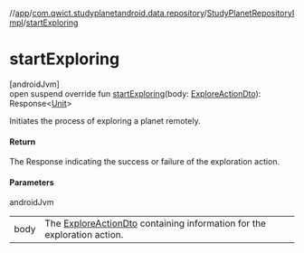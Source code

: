 //[app](../../../index.md)/[com.qwict.studyplanetandroid.data.repository](../index.md)/[StudyPlanetRepositoryImpl](index.md)/[startExploring](start-exploring.md)

# startExploring

[androidJvm]\
open suspend override fun [startExploring](start-exploring.md)(body: [ExploreActionDto](../../com.qwict.studyplanetandroid.data.remote.dto/-explore-action-dto/index.md)): Response&lt;[Unit](https://kotlinlang.org/api/latest/jvm/stdlib/kotlin/-unit/index.html)&gt;

Initiates the process of exploring a planet remotely.

#### Return

The Response indicating the success or failure of the exploration action.

#### Parameters

androidJvm

| | |
|---|---|
| body | The [ExploreActionDto](../../com.qwict.studyplanetandroid.data.remote.dto/-explore-action-dto/index.md) containing information for the exploration action. |
